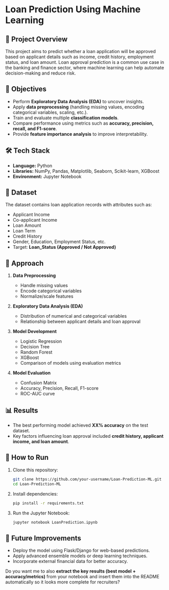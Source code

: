 # Loan Prediction Using Machine Learning

## 📌 Project Overview

This project aims to predict whether a loan application will be approved based on applicant details such as income, credit history, employment status, and loan amount. Loan approval prediction is a common use case in the banking and finance sector, where machine learning can help automate decision-making and reduce risk.

## 🎯 Objectives

* Perform **Exploratory Data Analysis (EDA)** to uncover insights.
* Apply **data preprocessing** (handling missing values, encoding categorical variables, scaling, etc.).
* Train and evaluate multiple **classification models**.
* Compare performance using metrics such as **accuracy, precision, recall, and F1-score**.
* Provide **feature importance analysis** to improve interpretability.

## 🛠️ Tech Stack

* **Language:** Python
* **Libraries:** NumPy, Pandas, Matplotlib, Seaborn, Scikit-learn, XGBoost
* **Environment:** Jupyter Notebook

## 📂 Dataset

The dataset contains loan application records with attributes such as:

* Applicant Income
* Co-applicant Income
* Loan Amount
* Loan Term
* Credit History
* Gender, Education, Employment Status, etc.
* Target: **Loan\_Status (Approved / Not Approved)**

## 🔑 Approach

1. **Data Preprocessing**

   * Handle missing values
   * Encode categorical variables
   * Normalize/scale features

2. **Exploratory Data Analysis (EDA)**

   * Distribution of numerical and categorical variables
   * Relationship between applicant details and loan approval

3. **Model Development**

   * Logistic Regression
   * Decision Tree
   * Random Forest
   * XGBoost
   * Comparison of models using evaluation metrics

4. **Model Evaluation**

   * Confusion Matrix
   * Accuracy, Precision, Recall, F1-score
   * ROC-AUC curve

## 📊 Results

* The best performing model achieved **XX% accuracy** on the test dataset.
* Key factors influencing loan approval included **credit history, applicant income, and loan amount**.

## 🚀 How to Run

1. Clone this repository:

   ```bash
   git clone https://github.com/your-username/Loan-Prediction-ML.git
   cd Loan-Prediction-ML
   ```
2. Install dependencies:

   ```bash
   pip install -r requirements.txt
   ```
3. Run the Jupyter Notebook:

   ```bash
   jupyter notebook LoanPrediction.ipynb
   ```

## 📌 Future Improvements

* Deploy the model using Flask/Django for web-based predictions.
* Apply advanced ensemble models or deep learning techniques.
* Incorporate external financial data for better accuracy.


Do you want me to also **extract the key results (best model + accuracy/metrics)** from your notebook and insert them into the README automatically so it looks more complete for recruiters?
